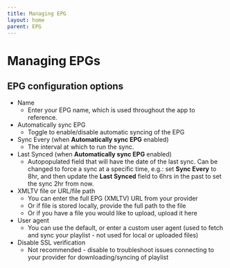 ```yaml
---
title: Managing EPG
layout: home
parent: EPG
---
```


# Managing EPGs

## EPG configuration options

- Name
    - Enter your EPG name, which is used throughout the app to reference.
- Automatically sync EPG
    - Toggle to enable/disable automatic syncing of the EPG
- Sync Every (when **Automatically sync EPG** enabled)
    - The interval at which to run the sync.
- Last Synced (when **Automatically sync EPG** enabled)
    - Autopopulated field that will have the date of the last sync. Can be changed to force a sync at a specific time, e.g.: set **Sync Every** to 8hr, and then update the **Last Synced** field to 6hrs in the past to set the sync 2hr from now.
- XMLTV file or URL/file path
    - You can enter the full EPG (XMLTV) URL from your provider
    - Or if file is stored locally, provide the full path to the file
    - Or if you have a file you would like to upload, upload it here
- User agent
    - You can use the default, or enter a custom user agent (used to fetch and sync your playlist - not used for local or uploaded files)
- Disable SSL verification
    - Not recommended - disable to troubleshoot issues connecting to your provider for downloading/syncing of playlist